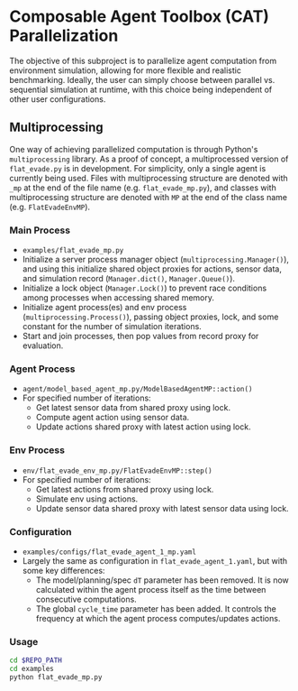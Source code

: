 # Composable Agent Toolbox (CAT) Parallelization
The objective of this subproject is to parallelize agent computation from environment simulation, allowing for more flexible and realistic benchmarking. Ideally, the user can simply choose between parallel vs. sequential simulation at runtime, with this choice being independent of other user configurations.

## Multiprocessing
One way of achieving parallelized computation is through Python's ```multiprocessing``` library. As a proof of concept, a multiprocessed version of ```flat_evade.py``` is in development. For simplicity, only a single agent is currently being used. Files with multiprocessing structure are denoted with ```_mp``` at the end of the file name (e.g. ```flat_evade_mp.py```), and classes with multiprocessing structure are denoted with ```MP``` at the end of the class name (e.g. ```FlatEvadeEnvMP```).

### Main Process 
- ```examples/flat_evade_mp.py```
- Initialize a server process manager object (```multiprocessing.Manager()```), and using this initialize shared object proxies for actions, sensor data, and simulation record (```Manager.dict()```, ```Manager.Queue()```).
- Initialize a lock object (```Manager.Lock()```) to prevent race conditions among processes when accessing shared memory.
- Initialize agent process(es) and env process (```multiprocessing.Process()```), passing object proxies, lock, and some constant for the number of simulation iterations.
- Start and join processes, then pop values from record proxy for evaluation.

### Agent Process 
- ```agent/model_based_agent_mp.py/ModelBasedAgentMP::action()```
- For specified number of iterations:
  - Get latest sensor data from shared proxy using lock.
  - Compute agent action using sensor data.
  - Update actions shared proxy with latest action using lock.

### Env Process 
- ```env/flat_evade_env_mp.py/FlatEvadeEnvMP::step()```
- For specified number of iterations:
  - Get latest actions from shared proxy using lock.
  - Simulate env using actions.
  - Update sensor data shared proxy with latest sensor data using lock.

### Configuration 
- ```examples/configs/flat_evade_agent_1_mp.yaml```
- Largely the same as configuration in ```flat_evade_agent_1.yaml```, but with some key differences:
  - The model/planning/spec ```dT``` parameter has been removed. It is now calculated within the agent process itself as the time between consecutive computations.
  - The global ```cycle_time``` parameter has been added. It controls the frequency at which the agent process computes/updates actions.

### Usage
```bash
cd $REPO_PATH
cd examples
python flat_evade_mp.py
```
